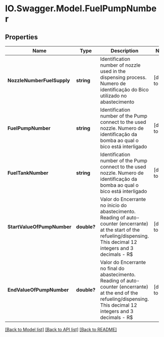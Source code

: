 # IO.Swagger.Model.FuelPumpNumber
## Properties

Name | Type | Description | Notes
------------ | ------------- | ------------- | -------------
**NozzleNumberFuelSupply** | **string** | Identification number of nozzle used in the dispensing process.   Numero de identificação do Bico utilizado no abastecimento  | [default to null]
**FuelPumpNumber** | **string** | Identification number of the Pump connect to the used nozzle.   Numero de identificação da bomba ao qual o bico está interligado  | [default to null]
**FuelTankNumber** | **string** | Identification number of the Pump connect to the used nozzle.   Numero de identificação da bomba ao qual o bico está interligado  | [default to null]
**StartValueOfPumpNumber** | **double?** | Valor do Encerrante no ínicio do abastecimento.  Reading of auto-counter (encerrante) at the start of the refueling/dispensing. This decimal 12 integers and 3 decimals - R$  | [default to null]
**EndValueOfPumpNumber** | **double?** | Valor do Encerrante no final do abastecimento.  Reading of auto-counter (encerrante) at the end of the refueling/dispensing. This decimal 12 integers and 3 decimals - R$  | [default to null]

[[Back to Model list]](../README.md#documentation-for-models) [[Back to API list]](../README.md#documentation-for-api-endpoints) [[Back to README]](../README.md)

